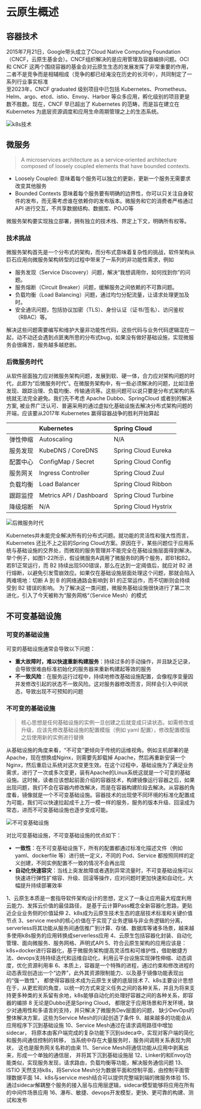 # 云原生概述

## 容器技术

2015年7月21日，Google带头成立了Cloud Native Computing Foundation（CNCF，云原生基金会）。CNCF组织解决的是应用管理及容器编排问题。OCI 和 CNCF 这两个围绕容器的基金会对云原生生态的发展发挥了非常重要的作用，二者不是竞争而是相辅相成（竞争的都已经淹没在历史的长河中），共同制定了一系列行业事实标准  
至2023年，CNCF graduated 级别项目中已包括 Kubernetes、Prometheus、Helm、argo、etcd、istio、Envoy、Harbor 等众多应用，孵化级别的项目更是数不胜数。现在，CNCF 早已超出了 Kubernetes 的范畴，而是旨在建立在 Kubernetes 为底层资源调度和应用生命周期管理之上的生态系统。

![k8s技术](./images/k8s-0.jpeg)

## 微服务

> A microservices architecture as a service‑oriented architecture composed of loosely coupled elements that have bounded contexts.

- Loosely Coupled: 意味着每个服务可以独立的更新，更新一个服务无需要求改变其他服务
- Bounded Contexts 意味着每个服务要有明确的边界性，你可以只关注自身软件的发布，而无需考虑谁在依赖你的发布版本。微服务和它的消费者严格通过 API 进行交互，不共享数据结构、数据库、POJO等

微服务架构要实现独立部署，拥有独立的技术栈、界定上下文，明确所有权等。

### 技术挑战

微服务架构首先是一个分布式的架构，而分布式意味着复杂性的挑战，软件架构从巨石应用向微服务架构转型的过程中带来了一系列的非功能性需求，例如

- 服务发现（Service Discovery）问题，解决“我想调用你，如何找到你”的问题。
- 服务熔断（Circuit Breaker）问题，缓解服务之间依赖的不可靠问题。
- 负载均衡（Load Balancing）问题，通过均匀分配流量，让请求处理更加及时。
- 安全通讯问题，包括协议加密（TLS）、身份认证（证书/签名）、访问鉴权（RBAC）等。

解决这些问题需要编写和维护⼤量非功能性代码，这些代码与业务代码逻辑混在一起，动不动还会遇到点匪夷所思的分布式bug，如果没有做好基础设施，实现微服务会很痛苦，服务越多越悲剧。

### 后微服务时代

从软件层面独力应对微服务架构问题，发展到软、硬一体，合力应对架构问题的时代，此即为“后微服务时代”。在微服务架构中，有一些必须解决的问题，比如注册发现、跟踪治理、负载均衡、传输通讯等。这些问题可以说只要是分布式架构的系统就无法完全避免。我们先不考虑 Apache Dubbo、SpringCloud 或者别的解决方案, 被业界广泛认可、普遍采用的通过虚拟化基础设施去解决分布式架构问题的开端，应该要从2017年 Kubernetes 赢得容器战争的胜利开始算起

|          | Kubernetes              | Spring Cloud         |
| :------- | :---------------------- | :------------------- |
| 弹性伸缩 | Autoscaling             | N/A                  |
| 服务发现 | KubeDNS / CoreDNS       | Spring Cloud Eureka  |
| 配置中心 | ConfigMap / Secret      | Spring Cloud Config  |
| 服务网关 | Ingress Controller      | Spring Cloud Zuul    |
| 负载均衡 | Load Balancer           | Spring Cloud Ribbon  |
| 跟踪监控 | Metrics API / Dashboard | Spring Cloud Turbine |
| 降级熔断 | N/A                     | Spring Cloud Hystrix |

![后微服务时代](./imags/../images/k8s-1.png)

Kubernetes并未能完全解决所有的分布式问题。就功能的灵活性和强大性而言，Kubernetes 还比不上之前的Spring Cloud方案。原因在于，某些问题位于应用系统与基础设施的交界处，而微观的服务管理并不能完全在基础设施层面得到解决。举个例子，如图1-22所示，假设微服务A调用了微服务B的两个服务，即B1和B2。若B1正常运行，而 B2 持续出现500错误，那么在达到一定阈值后，就应对 B2 进行熔断，以避免引发雪崩效应。如果仅在基础设施层面处理这个问题，那就会陷入两难境地：切断 A 到 B 的网络通路会影响到 B1 的正常运作，而不切断则会持续受到 B2 错误的影响。
为了解决这一类问题，微服务基础设施很快进行了第二次进化，引入了今天被称为“服务网格“（Service Mesh）的模式

## 不可变基础设施

### 可变的基础设施

可变的基础设施通常会导致以下问题：

- **重大故障时，难以快速重新构建服务**：持续过多的手动操作，并且缺乏记录，会导致很难由标准初始化的服务器来重新构建起等效的服务
- **不一致风险**：在服务运行过程中，持续地修改基础设施配置，会像程序变量因并发修改引起的状态不一致风险。这对服务器修改而言，同样会引入中间状态，导致出现不可预知的问题

### 不可变的基础设施

> 核心思想是任何基础设施的实例一旦创建之后就变成只读状态。如需修改或升级，应该先修改基础设施的配置模版（例如 yaml 配置），修改配置模版之后使用新的实例进行替换

从基础设施的角度来看，“不可变”更倾向于传统的运维视角。例如主机部署的是Apache，现在想换成Nginx，则需要先卸载掉 Apache，然后再重新安装一个 Nginx，然后重启让系统对这次变更生效。在这个过程中，基础设施为了满足业务需求，进行了一次或多次变更，装有Apache的Linux系统这就是一个可变的基础设施。这时候，读者应该想起前面介绍的容器技术，构建镜像运行容器之后，如果出现问题，我们不会在容器内修改解决，而是在容器构建阶段去解决。从容器的角度看，镜像就是一个不可变基础设施。容器技术的出现使不同环境的标准化配置成为可能，我们可以快速拉起成千上万一模一样的服务，服务的版本升级、回滚成为常态，进而不可变基础设施也逐步变成可能。

![不可变基础设施](./images/Immutable.png)

对比可变基础设施，不可变基础设施的优点如下：

- **一致性**：在不可变基础设施下，所有的配置都通过标准化描述文件（例如 yaml、dockerfile 等）进行统一定义，不同的 Pod、Service 都按照同样的定义创建，不同实例配置不一致的情况不会再出现
- **自动化快速容灾**：当线上突发故障或者遇到异常流量时，不可变基础设施可以快速进行弹性扩缩容、升级、回滚等操作，应对问题时更加快速和自动化，大幅提升持续部署效率

1、云原生本质是一套指导软件架构设计的思想，定义了一条让应用最大程度利用云能力、发挥云价值的最佳路径， 是基于云计算Pass概念全新容器化思路，更贴近企业业务侧的价值延伸
2、k8s成为云原生技术生态的底层技术标准和关键价值节点
3、service mesh的核心价值在于实现了业务逻辑与非业务逻辑的分离，serverless将其功能从服务间通信推广到计算、存储、数据库等诸多场景，越来越多使用k8s服务的应用转换成serverless应用
4、云原生包括容器化封装、自动化管理、面向微服务、服务网格、声明式API
5、符合云原生架构的应用应该是：k8s+docker进行容器化，基于微服务架构提高灵活性和可维护性，借助敏捷方法、devops支持持续迭代和运维自动化，利用云平台设施实现弹性伸缩、动态调度，优化资源利用率
6、本质上，容器是一个特殊的进程，通过约束和修改进程的动态表现创造出一个“边界”，此外其资源限制能力、以及基于镜像功能表现出的“强一致性”， 都使得容器技术成为云原生关键的底层技术
7、k8s主要设计思想在于，从更宏观的角度，以统一的方式来定义任务之间的各种关系，并且为将来支持更多种类的关系留有余地，k8s能够自动化的处理好容器之间的各种关系，即容器的编排
8 无论是Dubbo还是Spring Cloud， 都限定于应用场景和开发环境，缺少对通用性和多语言的支持，并只解决了微服务Dev层面的问题， 缺少DevOps的整体解决方案，这些为Service Mesh的兴起创造了条件
9、越来越多的功能会从应用程序下沉到基础设施
10、Service Mesh通过在请求调用路径中增加sidecar， 将原本由客户端完成的复杂功能下沉到sideca中，实现对客户端的简化和服务间通信控制的转移， 当系统中存在大量服务时，服务间调用关系表现为网状， 这也是服务网关名称的由来
11、Service Mesh将通信功能从应用中剥离出来，形成一个单独的通信层， 并将其下沉到基础设施层
12、Linker的和Envoy功能类似，实现服务发现，请求路由，负载均衡等功能，解决服务通信问题
13、ISTIO 天然支持k8s，将Service Mesh分为数据平面和控制平面，由控制平面管理数据平面
14、k8s与service mesh结合可以提供完整端到端的微服务体验
15、通过sidecar解耦整个服务的接入层与应用层逻辑，sidecar模型能够将应用在所有的中间件场景应用
16、瀑布、敏捷、devops开发模型，更快、更可靠的构建、测试和发布
